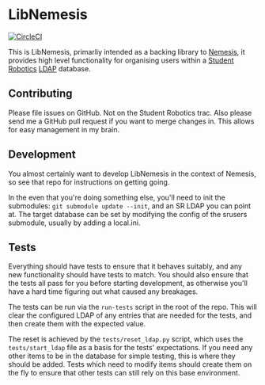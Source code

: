 # LibNemesis

[![CircleCI](https://circleci.com/gh/srobo/libnemesis.svg?style=svg)](https://circleci.com/gh/srobo/libnemesis)

This is LibNemesis, primarliy intended as a backing library to
[Nemesis](https://github.com/samphippen/nemesis), it provides high level
functionality for organising users within a [Student Robotics](https://studentrobotics.org)
[LDAP](https://www.studentrobotics.org/trac/wiki/LDAP) database.


## Contributing

Please file issues on GitHub. Not on the Student Robotics trac. Also please
send me a GitHub pull request if you want to merge changes in. This allows
for easy management in my brain.

## Development

You almost certainly want to develop LibNemesis in the context of Nemesis,
so see that repo for instructions on getting going.

In the even that you're doing something else, you'll need to init the
submodules: `git submodule update --init`, and an SR LDAP you can point at.
The target database can be set by modifying the config of the srusers
submodule, usually by adding a local.ini.

## Tests

Everything should have tests to ensure that it behaves suitably, and any
new functionality should have tests to match. You should also ensure that
the tests all pass for you before starting development, as otherwise you'll
have a hard time figuring out what caused any breakages.

The tests can be run via the `run-tests` script in the root of the repo.
This will clear the configured LDAP of any entries that are needed for the
tests, and then create them with the expected value.

The reset is achieved by the `tests/reset_ldap.py` script, which uses the
 `tests/start_ldap` file as a basis for the tests' expectations.
If you need any other items to be in the database for simple testing,
 this is where they should be added.
Tests which need to modify items should create them on the fly to ensure
that other tests can still rely on this base environment.
